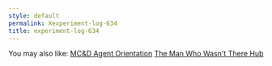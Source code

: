 ```yaml
---
style: default
permalink: Xexperiment-log-634
title: experiment-log-634
---
```

You may also like:
[MC&D Agent Orientation](http://scp-wiki.net/mc-d-agent-orientation)
[The Man Who Wasn't There Hub](http://scp-wiki.net/the-man-who-wasnt-there-hub)
